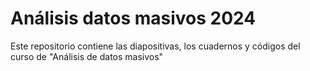 # Análisis datos masivos 2024
Este repositorio contiene las diapositivas, los cuadernos y códigos del curso de "Análisis de datos masivos"
